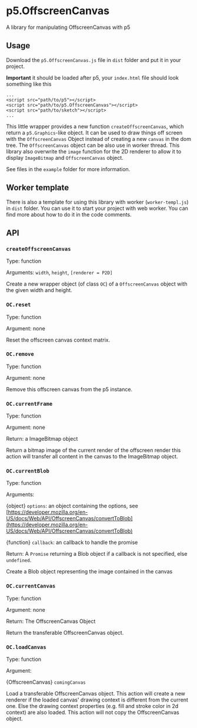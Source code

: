 # p5.OffscreenCanvas
A library for manipulating OffscreenCanvas with p5

## Usage
Download the `p5.OffscreenCanvas.js` file in `dist` folder and put it in your project.

<b>Important</b> it should be loaded after p5, your `index.html` file should look something like this
```
...
<script src="path/to/p5"></script>
<script src="path/to/p5.OffscreenCanvas"></script>
<script src="path/to/sketch"></script>
...
```

This little wrapper provides a new function `createOffscreenCanvas`, which return a `p5.Graphics`-like object. It can be used to draw things off screen with the `OffscreenCanvas` Object instead of creating a new `canvas` in the dom tree. The `OffscreenCanvas` object can be also use in worker thread. This library also overwrite the `image` function for the 2D renderer to allow it to display `ImageBitmap` and `OffscreenCanvas` object.

See files in the `example` folder for more information.

## Worker template
There is also a template for using this library with worker (`worker-templ.js`) in `dist` folder. You can use it to start your project with web worker. You can find more about how to do it in the code comments.

## API

### `createOffscreenCanvas`
Type: function

Arguments: `width`, `height`, `[renderer = P2D]`

Create a new wrapper object (of class `OC`) of a `OffscreenCanvas` object with the given width and height.

### `OC.reset`
Type: function

Argument: none

Reset the offscreen canvas context matrix.

### `OC.remove`
Type: function

Argument: none

Remove this offscreen canvas from the p5 instance.

### `OC.currentFrame`
Type: function

Argument: none

Return: a ImageBitmap object

Return a bitmap image of the current render of the offscreen render this action will transfer all content in the canvas to the ImageBitmap object.

### `OC.currentBlob`
Type: function

Arguments: 

{object} `options`: an object containing the options, see [https://developer.mozilla.org/en-US/docs/Web/API/OffscreenCanvas/convertToBlob](https://developer.mozilla.org/en-US/docs/Web/API/OffscreenCanvas/convertToBlob) 

{function} `callback`: an callback to handle the promise

Return: A `Promise` returning a Blob object if a callback is not specified, else `undefined`.

Create a Blob object representing the image contained in the canvas

### `OC.currentCanvas`

Type: function

Argument: none

Return: The OffscreenCanvas Object

Return the transferable OffscreenCanvas object.

### `OC.loadCanvas`

Type: function

Argument:

{OffscreenCanvas} `comingCanvas`

Load a transferable OffscreenCanvas object. This action will create a new renderer if the loaded canvas' drawing context is different from the current one. Else the drawing context properties (e.g. fill and stroke color in 2d context) are also loaded. This action will not copy the OffscreenCanvas object.

